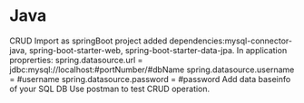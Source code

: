 # Java
CRUD
Import as springBoot project added dependencies:mysql-connector-java, spring-boot-starter-web, spring-boot-starter-data-jpa.
In application proprerties:
spring.datasource.url = jdbc:mysql://localhost:#portNumber/#dbName
spring.datasource.username = #username
spring.datasource.password = #password
Add data baseinfo of your SQL DB
Use postman to test CRUD operation.
